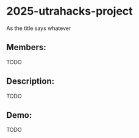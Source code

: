 # 2025-utrahacks-project
As the title says whatever

## Members:
TODO
## Description:
TODO
## Demo:
TODO
